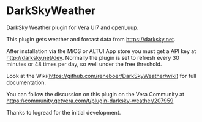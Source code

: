 # DarkSkyWeather
DarkSky Weather plugin for Vera UI7 and openLuup.

This plugin gets weather and forcast data from https://darksky.net.

After installation via the MiOS or ALTUI App store you must get a API key at http://darksky.net/dev. 
Normally the plugin is set to refresh every 30 minutes or 48 times per day, so well under the free threshold.

Look at the Wiki(https://github.com/reneboer/DarkSkyWeather/wiki) for full documentation.

You can follow the discussion on this plugin on the Vera Community at https://community.getvera.com/t/plugin-darksky-weather/207959

Thanks to logread for the initial development.
